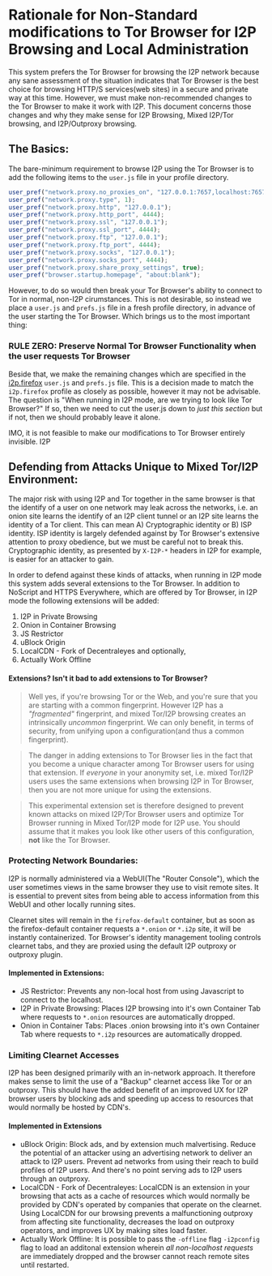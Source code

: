 Rationale for Non-Standard modifications to Tor Browser for I2P Browsing and Local Administration
=================================================================================================

This system prefers the Tor Browser for browsing the I2P network because any sane assessment of the
situation indicates that Tor Browser is the best choice for browsing HTTP/S services(web sites) in
a secure and private way at this time. However, we must make non-recommended changes to the Tor Browser
to make it work with I2P. This document concerns those changes and why they make sense for I2P Browsing,
Mixed I2P/Tor browsing, and I2P/Outproxy browsing.

The Basics:
-----------

The bare-minimum requirement to browse I2P using the Tor Browser is to add the following items to the
`user.js` file in your profile directory.

```javascript
user_pref("network.proxy.no_proxies_on", "127.0.0.1:7657,localhost:7657,127.0.0.1:7662,localhost:7662,127.0.0.1:7669,localhost:7669");
user_pref("network.proxy.type", 1);
user_pref("network.proxy.http", "127.0.0.1");
user_pref("network.proxy.http_port", 4444);
user_pref("network.proxy.ssl", "127.0.0.1");
user_pref("network.proxy.ssl_port", 4444);
user_pref("network.proxy.ftp", "127.0.0.1");
user_pref("network.proxy.ftp_port", 4444);
user_pref("network.proxy.socks", "127.0.0.1");
user_pref("network.proxy.socks_port", 4444);
user_pref("network.proxy.share_proxy_settings", true);
user_pref("browser.startup.homepage", "about:blank");
```

However, to do so would then break your Tor Browser's ability to connect to Tor in normal, non-I2P cirumstances.
This is not desirable, so instead we place a `user.js` and `prefs.js` file in a fresh profile directory, in advance
of the user starting the Tor Browser. Which brings us to the most important thing:

### RULE ZERO: Preserve Normal Tor Browser Functionality when the user requests Tor Browser

Beside that, we make the remaining changes which are specified in the [i2p.firefox](https://i2pgit.org/i2p-hackers/i2p.firefox)
`user.js` and `prefs.js` file. This is a decision made to match the `i2p.firefox` profile as closely as possible,
however it may not be advisable. The question is "When running in I2P mode, are we trying to look like Tor Browser?"
If so, then we need to cut the user.js down to *just this section* but if not, then we should probably leave it alone.

IMO, it is not feasible to make our modifications to Tor Browser entirely invisible. I2P

Defending from Attacks Unique to Mixed Tor/I2P Environment:
-----------------------------------------------------------

The major risk with using I2P and Tor together in the same browser is that the identify of a user on one network
may leak across the networks, i.e. an onion site learns the identify of an I2P client tunnel or an I2P site learns
the identity of a Tor client. This can mean A) Cryptographic identity or B) ISP identity. ISP identity is largely
defended against by Tor Browser's extensive attention to proxy obedience, but we must be careful not to break this.
Cryptographic identity, as presented by `X-I2P-*` headers in I2P for example, is easier for an attacker to gain.

In order to defend against these kinds of attacks, when running in I2P mode this system adds several extensions to
the Tor Browser. In addition to NoScript and HTTPS Everywhere, which are offered by Tor Browser, in I2P mode the
following extensions will be added:

 1. I2P in Private Browsing
 2. Onion in Container Browsing
 3. JS Restrictor
 4. uBlock Origin
 5. LocalCDN - Fork of Decentraleyes
 and optionally,
 6. Actually Work Offline

#### Extensions? Isn't it bad to add extensions to Tor Browser?

> Well yes, if you're browsing Tor or the Web, and you're sure that you are starting with a common fingerprint.
However I2P has a *"fragmented"* fingerprint, and mixed Tor/I2P browsing creates an intrinsically *uncommon*
fingerprint. We can only benefit, in terms of security, from unifying upon a configuration(and thus a common
fingerprint).

> The danger in adding extensions to Tor Browser lies in the fact that you become a unique character among Tor
Browser users for using that extension. If *everyone* in your anonymity set, i.e. mixed Tor/I2P users uses the
same extensions when browsing I2P in Tor Browser, then you are not more unique for using the extensions.

> This experimental extension set is therefore designed to prevent known attacks on mixed I2P/Tor Browser users
and optimize Tor Browser running in Mixed Tor/I2P mode for I2P use. You should assume that it makes you look
like other users of this configuration, **not** like the Tor Browser.

### Protecting Network Boundaries:

I2P is normally administered via a WebUI(The "Router Console"), which the user sometimes views in the same
browser they use to visit remote sites. It is essential to prevent sites from being able to access information
from this WebUI and other locally running sites.

Clearnet sites will remain in the `firefox-default` container, but as soon as the firefox-default container
requests a `*.onion` or `*.i2p` site, it will be instantly containerized. Tor Browser's identity management
tooling controls clearnet tabs, and they are proxied using the default I2P outproxy or outproxy plugin.

#### Implemented in Extensions:

 - JS Restrictor: Prevents any non-local host from using Javascript to connect to the localhost.
 - I2P in Private Browsing: Places I2P browsing into it's own Container Tab where requests to `*.onion` resources
 are automatically dropped.
 - Onion in Container Tabs: Places .onion browsing into it's own Container Tab where requests to `*.i2p` resources
 are automatically dropped.

### Limiting Clearnet Accesses

I2P has been designed primarily with an in-network approach. It therefore makes sense to limit the use
of a "Backup" clearnet access like Tor or an outproxy. This should have the added benefit of an improved UX for
I2P browser users by blocking ads and speeding up access to resources that would normally be hosted by CDN's.

#### Implemented in Extensions

 - uBlock Origin: Block ads, and by extension much malvertising. Reduce the potential of an attacker using an
 advertising network to deliver an attack to I2P users. Prevent ad networks from using their reach to build
 profiles of I2P users. And there's no point serving ads to I2P users through an outproxy.
 - LocalCDN - Fork of Decentraleyes: LocalCDN is an extension in your browsing that acts as a cache of resources
 which would normally be provided by CDN's operated by companies that operate on the clearnet. Using LocalCDN
 for our browsing prevents a malfunctioning outproxy from affecting site functionality, decreases the load on
 outproxy operators, and improves UX by making sites load faster.
 - Actually Work Offline: It is possible to pass the `-offline` flag `-i2pconfig` flag to load an additonal
 extension wherein *all non-localhost requests* are immediately dropped and the browser cannot reach remote sites
 until restarted.
